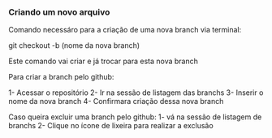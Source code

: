 ### Criando um novo arquivo

Comando necessáro para a criação de uma nova branch via terminal:

git checkout -b (nome da nova branch)

Este comando vai criar e já trocar para esta nova branch

Para criar a branch pelo github:

1- Acessar o repositório
2- Ir na sessão de listagem das branchs
3- Inserir o nome da nova branch
4- Confirmara criação dessa nova branch

Caso queira excluir uma branch pelo github:
1- vá na sessão de listagem de branchs
2- Clique no ícone de lixeira para realizar a exclusão
